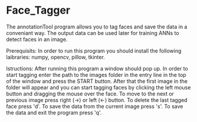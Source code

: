 # Face_Tagger
The annotationTool program allows you to tag faces and save the data in a conveniant way.
The output data can be used later for training ANNs to detect faces in an image.

Prerequisits:
In order to run this program you should install the following laibraries:
numpy, opencv, pillow, tkinter.

Istructions:
After running this program a window should pop up.
In order to start tagging enter the path to the images folder in the entry line in the top of the window
and press the START button.
After that the first image in the folder will appear and you can start tagging faces by clicking
the left mouse button and dragging the mouse over the face.
To move to the next or previous image press right (->) or left (<-) button.
To delete the last tagged face press 'd'.
To save the data from the current image press 's'.
To save the data and exit the program press 'q'.
